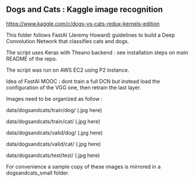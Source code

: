 
## Dogs and Cats : Kaggle image recognition


https://www.kaggle.com/c/dogs-vs-cats-redux-kernels-edition


This folder follows FastAI (Jeremy Howard) guidelines to build a Deep Convolution Network that classifies cats and dogs.

The script uses Keras with Theano backend : see installation steps on main README of the repo.

The script was run on AWS EC2 using P2 instance.

Idea of FastAI MOOC : dont train a full DCN but instead load the configuration of the VGG one, then retrain the last layer.



Images need to be organized as follow :

data/dogsandcats/train/dog/ (.jpg here)

data/dogsandcats/train/cat/ (.jpg here)

data/dogsandcats/valid/dog/ (.jpg here)

data/dogsandcats/valid/cat/ (.jpg here)

data/dogsandcats/test/test/ (.jpg here)

For convenience a sample copy of these images is mirrored in a dogsandcats_small folder.

